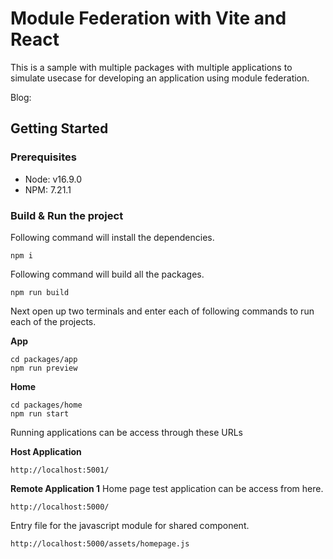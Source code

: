 # Module Federation with Vite and React

This is a sample with multiple packages with multiple applications to simulate usecase for developing
an application using module federation.

Blog: 

## Getting Started

### Prerequisites
  - Node: v16.9.0
  - NPM: 7.21.1

### Build & Run the project
Following command will install the dependencies.

`npm i`

Following command will build all the packages.

`npm run build`

Next open up two terminals and enter each of  following commands to run each of the projects.

**App**

```
cd packages/app
npm run preview
```

**Home**

```
cd packages/home
npm run start
```

Running applications can be access through these URLs

**Host Application**

`http://localhost:5001/`

**Remote Application 1**
Home page test application can be access from here.

`http://localhost:5000/`

Entry file for the javascript module for shared component.

`http://localhost:5000/assets/homepage.js`

